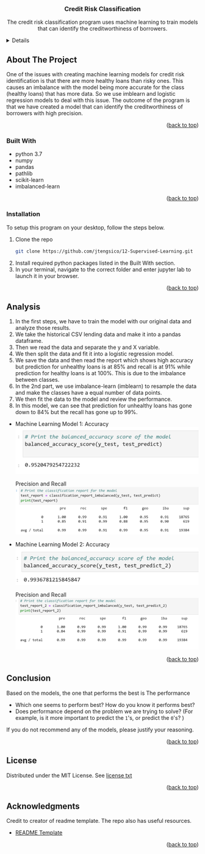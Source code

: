 <div id="top"></div>
<br />

<h3 align="center">Credit Risk Classification</h3>

  <p align="center">
  The credit risk classification program uses machine learning to train models that can identify the creditworthiness of borrowers.  
    <a href="https://github.com/jtengsico/12-Supervised-Learning.git">
  </p>
</div>

<!-- TABLE OF CONTENTS -->
<details>
  <summary>Table of Contents</summary>
  <ol>
    <li><a href="#about-the-project">About The Project</a>
    <li><a href="#built-with">Built With</a></li>
    <li><a href="#installation">Installation</a></li>
    <li><a href="#overview-of-analysis">Analysis</a></li>
    <li><a href="#conclusion">Conclusion</a></li>
    <li><a href="#license">License</a></li>
    <li><a href="#acknowledgments">Acknowledgments</a></li>
  </ol>
</details>

<!-- ABOUT THE PROJECT -->
## About The Project
One of the issues with creating machine learning models for credit risk identification is that there are more healthy loans than risky ones. This causes an imbalance with the model being more accurate for the class (healthy loans) that has more data. So we use imblearn and logistic regression models to deal with this issue. The outcome of the program is that we have created a model that can identify the creditworthiness of borrowers with high precision.

<p align="right">(<a href="#top">back to top</a>)</p>

### Built With
* python 3.7 
* numpy 
* pandas 
* pathlib 
* scikit-learn
* imbalanced-learn

<p align="right">(<a href="#top">back to top</a>)</p>

<!-- Installation -->
### Installation 

To setup this program on your desktop, follow the steps below.
1. Clone the repo
   ```sh
   git clone https://github.com/jtengsico/12-Supervised-Learning.git
   ```
2. Install required python packages listed in the Built With section. 
3. In your terminal, navigate to the correct folder and enter jupyter lab to launch it in your browser.

<p align="right">(<a href="#top">back to top</a>)</p>

<!-- Overview of Analysis -->
## Analysis

1. In the first steps, we have to train the model with our original data and analyze those results. 
2. We take the historical CSV lending data and make it into a pandas dataframe. 
3. Then we read the data and separate the y and X variable. 
4. We then split the data and fit it into a logistic regression model. 
5. We save the data and then read the report which shows high accuracy but prediction for unhealthy loans is at 85% and recall is at 91% while prediction for healthy loans is at 100%. This is due to the imbalance between classes. 
6. In the 2nd part, we use imbalance-learn (imblearn) to resample the data and make the classes have a equal number of data points. 
7. We then fit the data to the model and review the performance. 
8. In this model, we can see that prediction for unhealthy loans has gone down to 84% but the recall has gone up to 99%.

* Machine Learning Model 1:
  Accuracy
  ![model1_balanced_accuracy.png](images/model1_balanced_accuracy.png)

  Precision and Recall
  ![model1_report.png](images/model1_report.png)


* Machine Learning Model 2:
  Accuracy
  ![model2_accuracy.png](images/model2_accuracy.png) 

  Precision and Recall
  ![model2_report.png](images/model2_report.png) 

<p align="right">(<a href="#top">back to top</a>)</p>

<!-- conclusion -->
## Conclusion
Based on the models, the one that performs the best is 
The performance 

* Which one seems to perform best? How do you know it performs best?
* Does performance depend on the problem we are trying to solve? (For example, is it more important to predict the `1`'s, or predict the `0`'s? )

If you do not recommend any of the models, please justify your reasoning.


<p align="right">(<a href="#top">back to top</a>)</p>

<!-- LICENSE -->
## License

Distributed under the MIT License.
See [license txt](https://github.com/git/git-scm.com/blob/main/MIT-LICENSE.txt)

<p align="right">(<a href="#top">back to top</a>)</p>

<!-- ACKNOWLEDGMENTS -->
## Acknowledgments
Credit to creator of readme template. The repo also has useful resources. 
* [README Template](https://github.com/othneildrew/Best-README-Template.git)

<p align="right">(<a href="#top">back to top</a>)</p>
